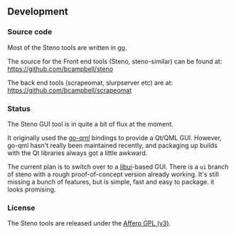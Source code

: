 ## Development

### Source code

Most of the Steno tools are written in [go](https://golang.org).

The source for the Front end tools (Steno, steno-similar) can be found at: https://github.com/bcampbell/steno

The back end tools (scrapeomat, slurpserver etc) are at: https://github.com/bcampbell/scrapeomat


### Status

The Steno GUI tool is in quite a bit of flux at the moment.

It originally used the [go-qml](https://github.com/go-qml/qml) bindings to provide a Qt/QML GUI. However, go-qml hasn't really been maintained recently, and packaging up builds with the Qt libraries always got a little awkward.

The current plan is to switch over to a [libui](https://github.com/andlabs/libui)-based GUI.
There is a `ui` branch of steno with a rough proof-of-concept version already working. It's still missing a bunch of features, but is simple, fast and easy to package. it looks promising.


### License

The Steno tools are released under the [Affero GPL (v3)](https://www.gnu.org/licenses/agpl-3.0.en.html).


